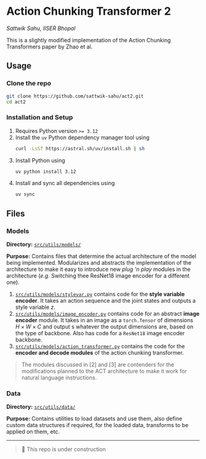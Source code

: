 # Action Chunking Transformer 2

*Sattwik Sahu, IISER Bhopal*

This is a slightly modified implementation of the Action Chunking Transformers paper by Zhao et al.

## Usage

### Clone the repo

```bash
git clone https://github.com/sattwik-sahu/act2.git
cd act2
```

### Installation and Setup

1. Requires Python version `>= 3.12`
2. Install the `uv` Python dependency manager tool using
    ```bash
    curl -LsSf https://astral.sh/uv/install.sh | sh
    ```
3. Install Python using
    ```bash
    uv python install 3.12
    ```
4. Install and sync all dependencies using
    ```bash
    uv sync
    ```

## Files

### Models

**Directory:** [`src/utils/models/`](src/utils/models/)

**Purpose:** Contains files that determine the actual architecture of the model being implemented. Modularizes and abstracts the implementation of the architecture to make it easy to introduce new *plug 'n play* modules in the architecture (*e.g.* Switching thee ResNet18 image encoder for a different one).

1. [`src/utils/models/stylevar.py`](src/utils/models/stylevar.py)
    contains code for the **style variable encoder**. It takes an action sequence and the joint states and outputs a style variable $z$.
2. [`src/utils/models/image_encoder.py`](src/utils/models/image_encoder.py)
    contains code for an abstract **image encoder** module. It takes in an image as a `torch.Tensor` of dimensions $H \times W \times C$ and output s whatever the output dimensions are, based on the type of backbone. Also has code for a `ResNet18` image encoder backbone.
3. [`src/utils/models/action_transformer.py`](src/utils/models/action_transformer.py)
    contains the code for the **encoder and decode modules** of the action chunking transformer.

> The modules discussed in \[2\] and \[3\] are contenders for the modifications planned to the ACT architecture to make it work for natural language instructions.

### Data

**Directory:** [`src/utils/data/`](src/utils/data/)

**Purpose:** Contains utilities to load datasets and use them, also define custom data structures if required, for the loaded data, transforms to be applied on them, etc.

---

> 🚧 This repo is under construction
